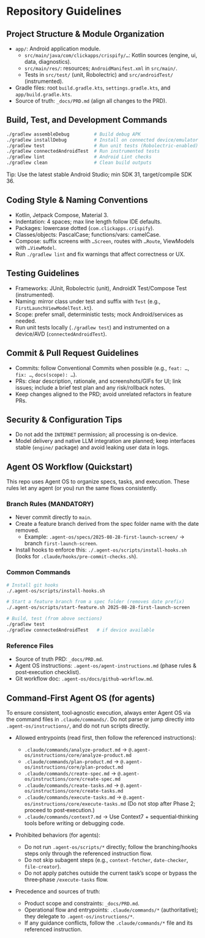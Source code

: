 # Repository Guidelines

## Project Structure & Module Organization
- `app/`: Android application module.
  - `src/main/java/com/clickapps/crispify/…`: Kotlin sources (engine, ui, data, diagnostics).
  - `src/main/res/`: resources; `AndroidManifest.xml` in `src/main/`.
  - Tests in `src/test/` (unit, Robolectric) and `src/androidTest/` (instrumented).
- Gradle files: root `build.gradle.kts`, `settings.gradle.kts`, and `app/build.gradle.kts`.
- Source of truth: `_docs/PRD.md` (align all changes to the PRD).

## Build, Test, and Development Commands
```bash
./gradlew assembleDebug         # Build debug APK
./gradlew installDebug          # Install on connected device/emulator
./gradlew test                  # Run unit tests (Robolectric-enabled)
./gradlew connectedAndroidTest  # Run instrumented tests
./gradlew lint                  # Android Lint checks
./gradlew clean                 # Clean build outputs
```
Tip: Use the latest stable Android Studio; min SDK 31, target/compile SDK 36.

## Coding Style & Naming Conventions
- Kotlin, Jetpack Compose, Material 3.
- Indentation: 4 spaces; max line length follow IDE defaults.
- Packages: lowercase dotted (`com.clickapps.crispify`).
- Classes/objects: PascalCase; functions/vars: camelCase.
- Compose: suffix screens with `…Screen`, routes with `…Route`, ViewModels with `…ViewModel`.
- Run `./gradlew lint` and fix warnings that affect correctness or UX.

## Testing Guidelines
- Frameworks: JUnit, Robolectric (unit), AndroidX Test/Compose Test (instrumented).
- Naming: mirror class under test and suffix with `Test` (e.g., `FirstLaunchViewModelTest.kt`).
- Scope: prefer small, deterministic tests; mock Android/services as needed.
- Run unit tests locally (`./gradlew test`) and instrumented on a device/AVD (`connectedAndroidTest`).

## Commit & Pull Request Guidelines
- Commits: follow Conventional Commits when possible (e.g., `feat: …`, `fix: …`, `docs(scope): …`).
- PRs: clear description, rationale, and screenshots/GIFs for UI; link issues; include a brief test plan and any risk/rollback notes.
- Keep changes aligned to the PRD; avoid unrelated refactors in feature PRs.

## Security & Configuration Tips
- Do not add the `INTERNET` permission; all processing is on‑device.
- Model delivery and native LLM integration are planned; keep interfaces stable (`engine/` package) and avoid leaking user data in logs.

## Agent OS Workflow (Quickstart)

This repo uses Agent OS to organize specs, tasks, and execution. These rules let any agent (or you) run the same flows consistently.

### Branch Rules (MANDATORY)
- Never commit directly to `main`.
- Create a feature branch derived from the spec folder name with the date removed.
  - Example: `.agent-os/specs/2025-08-28-first-launch-screen/` → branch `first-launch-screen`.
- Install hooks to enforce this: `./.agent-os/scripts/install-hooks.sh` (looks for `.claude/hooks/pre-commit-checks.sh`).

### Common Commands
```bash
# Install git hooks
./.agent-os/scripts/install-hooks.sh

# Start a feature branch from a spec folder (removes date prefix)
./.agent-os/scripts/start-feature.sh 2025-08-28-first-launch-screen

# Build, test (from above sections)
./gradlew test
./gradlew connectedAndroidTest   # if device available
```

### Reference Files
- Source of truth PRD: `_docs/PRD.md`.
- Agent OS instructions: `.agent-os/agent-instructions.md` (phase rules & post‑execution checklist).
- Git workflow doc: `.agent-os/docs/github-workflow.md`.

## Command‑First Agent OS (for agents)

To ensure consistent, tool‑agnostic execution, always enter Agent OS via the command files in `.claude/commands/`. Do not parse or jump directly into `.agent-os/instructions/`, and do not run scripts directly.

- Allowed entrypoints (read first, then follow the referenced instructions):
  - `.claude/commands/analyze-product.md` → `@.agent-os/instructions/core/analyze-product.md`
  - `.claude/commands/plan-product.md` → `@.agent-os/instructions/core/plan-product.md`
  - `.claude/commands/create-spec.md` → `@.agent-os/instructions/core/create-spec.md`
  - `.claude/commands/create-tasks.md` → `@.agent-os/instructions/core/create-tasks.md`
  - `.claude/commands/execute-tasks.md` → `@.agent-os/instructions/core/execute-tasks.md` (Do not stop after Phase 2; proceed to post‑execution.)
  - `.claude/commands/context7.md` → Use Context7 + sequential‑thinking tools before writing or debugging code.

- Prohibited behaviors (for agents):
  - Do not run `.agent-os/scripts/*` directly; follow the branching/hooks steps only through the referenced instruction flow.
  - Do not skip subagent steps (e.g., `context-fetcher`, `date-checker`, `file-creator`).
  - Do not apply patches outside the current task’s scope or bypass the three‑phase `/execute-tasks` flow.

- Precedence and sources of truth:
  - Product scope and constraints: `_docs/PRD.md`.
  - Operational flow and entrypoints: `.claude/commands/*` (authoritative); they delegate to `.agent-os/instructions/*`.
  - If any guidance conflicts, follow the `.claude/commands/*` file and its referenced instruction.
